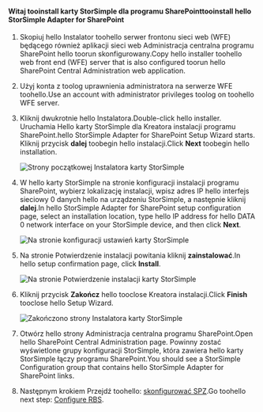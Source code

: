 <!--author=SharS last changed: 9/17/15-->

#### <a name="tooinstall-hello-storsimple-adapter-for-sharepoint"></a><span data-ttu-id="65122-101">Witaj tooinstall karty StorSimple dla programu SharePoint</span><span class="sxs-lookup"><span data-stu-id="65122-101">tooinstall hello StorSimple Adapter for SharePoint</span></span>
1. <span data-ttu-id="65122-102">Skopiuj hello Instalator toohello serwer frontonu sieci web (WFE) będącego również aplikacji sieci web Administracja centralna programu SharePoint hello toorun skonfigurowany.</span><span class="sxs-lookup"><span data-stu-id="65122-102">Copy hello installer toohello web front end (WFE) server that is also configured toorun hello SharePoint Central Administration web application.</span></span> 
2. <span data-ttu-id="65122-103">Użyj konta z toolog uprawnienia administratora na serwerze WFE toohello.</span><span class="sxs-lookup"><span data-stu-id="65122-103">Use an account with administrator privileges toolog on toohello WFE server.</span></span>
3. <span data-ttu-id="65122-104">Kliknij dwukrotnie hello Instalatora.</span><span class="sxs-lookup"><span data-stu-id="65122-104">Double-click hello installer.</span></span> <span data-ttu-id="65122-105">Uruchamia Hello karty StorSimple dla Kreatora instalacji programu SharePoint.</span><span class="sxs-lookup"><span data-stu-id="65122-105">hello StorSimple Adapter for SharePoint Setup Wizard starts.</span></span> <span data-ttu-id="65122-106">Kliknij przycisk **dalej** toobegin hello instalacji.</span><span class="sxs-lookup"><span data-stu-id="65122-106">Click **Next** toobegin hello installation.</span></span>
   
    ![Strony początkowej Instalatora karty StorSimple](./media/storsimple-install-sharepoint-adapter/HCS_SSASP_Setup1-include.png)
4. <span data-ttu-id="65122-108">W hello karty StorSimple na stronie konfiguracji instalacji programu SharePoint, wybierz lokalizację instalacji, wpisz adres IP hello interfejs sieciowy 0 danych hello na urządzeniu StorSimple, a następnie kliknij **dalej**.</span><span class="sxs-lookup"><span data-stu-id="65122-108">In hello StorSimple Adapter for SharePoint setup configuration page, select an installation location, type hello IP address for hello DATA 0 network interface on your StorSimple device, and then click **Next**.</span></span> 
   
    ![Na stronie konfiguracji ustawień karty StorSimple](./media/storsimple-install-sharepoint-adapter/HCS_SSASP_Setup2-include.png) 
5. <span data-ttu-id="65122-110">Na stronie Potwierdzenie instalacji powitania kliknij **zainstalować**.</span><span class="sxs-lookup"><span data-stu-id="65122-110">In hello setup confirmation page, click **Install**.</span></span>
   
    ![Na stronie Potwierdzenie instalacji karty StorSimple](./media/storsimple-install-sharepoint-adapter/HCS_SSASP_Confirm_Setup-include.png) 
6. <span data-ttu-id="65122-112">Kliknij przycisk **Zakończ** hello tooclose Kreatora instalacji.</span><span class="sxs-lookup"><span data-stu-id="65122-112">Click **Finish** tooclose hello Setup Wizard.</span></span>
   
    ![Zakończono strony Instalatora karty StorSimple](./media/storsimple-install-sharepoint-adapter/HCS_SSASP_Setup_finish-include.png) 
7. <span data-ttu-id="65122-114">Otwórz hello strony Administracja centralna programu SharePoint.</span><span class="sxs-lookup"><span data-stu-id="65122-114">Open hello SharePoint Central Administration page.</span></span> <span data-ttu-id="65122-115">Powinny zostać wyświetlone grupy konfiguracji StorSimple, która zawiera hello karty StorSimple łączy programu SharePoint.</span><span class="sxs-lookup"><span data-stu-id="65122-115">You should see a StorSimple Configuration group that contains hello StorSimple Adapter for SharePoint links.</span></span>
8. <span data-ttu-id="65122-116">Następnym krokiem Przejdź toohello: [skonfigurować SPZ](#configure-rbs).</span><span class="sxs-lookup"><span data-stu-id="65122-116">Go toohello next step: [Configure RBS](#configure-rbs).</span></span>

